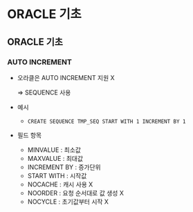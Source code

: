 # ORACLE 기초



## ORACLE 기초



### AUTO INCREMENT

- 오라클은 AUTO INCREMENT 지원 X

  => SEQUENCE 사용

- 예시

  - `CREATE SEQUENCE TMP_SEQ START WITH 1 INCREMENT BY 1 `

- 필드 항목

  - MINVALUE : 최소값
  - MAXVALUE : 최대값
  - INCREMENT BY : 증가단위
  - START WITH : 시작값
  - NOCACHE : 캐시 사용 X
  - NOORDER : 요청 순서대로 값 생성 X
  - NOCYCLE : 초기값부터 시작 X